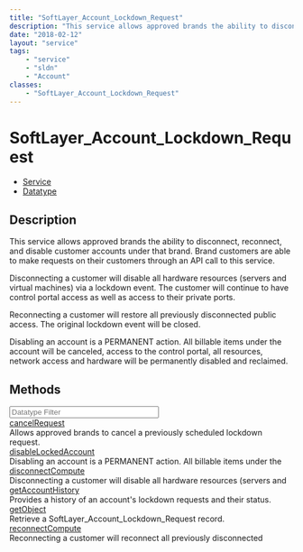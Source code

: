 ```yaml
---
title: "SoftLayer_Account_Lockdown_Request"
description: "This service allows approved brands the ability to disconnect, reconnect, and disable customer accounts under that brand... "
date: "2018-02-12"
layout: "service"
tags:
    - "service"
    - "sldn"
    - "Account"
classes:
    - "SoftLayer_Account_Lockdown_Request"
---
```

# SoftLayer_Account_Lockdown_Request
<div id='service-datatype'>
    <ul id='sldn-reference-tabs'>
    <li id='service'> <a href='/reference/services/SoftLayer_Account_Lockdown_Request' >Service</a></li>    <li id='datatype'> <a href='/reference/datatypes/SoftLayer_Account_Lockdown_Request' >Datatype</a></li>
    </ul>
</div>

## Description
This service allows approved brands the ability to disconnect, reconnect, and disable customer accounts under that brand. Brand customers are able to make requests on their customers through an API call to this service. 

Disconnecting a customer will disable all hardware resources (servers and virtual machines) via a lockdown event. The customer will continue to have control portal access as well as access to their private ports. 

Reconnecting a customer will restore all previously disconnected public access. The original lockdown event will be closed. 

Disabling an account is a PERMANENT action. All billable items under the account will be canceled, access to the control portal, all resources, network access and hardware will be permanently disabled and reclaimed. 
        
        
<div id="properties" class="content">
    <h2>Methods</h2>
    <div class="view-filters">
        <div class="clearfix">
            <div class="search-input-box">
                <input placeholder="Datatype Filter" onkeyup="titleSearch(inputId='edit-combine', divId='method-div', elementClass='method-row')" 
                    type="text" id="edit-combine" value="" size="30" maxlength="128" class="form-text">
            </div>
        </div>
    </div>
    <div id="method-div">
            <div class="method-row">
                        <span class='view-field-title'><a href='/reference/services/SoftLayer_Account_Lockdown_Request/cancelRequest'> cancelRequest</a> </span>
            <div class='views-field-body'>Allows approved brands to cancel a previously scheduled lockdown request.</div>
        </div>
            <div class="method-row">
                        <span class='view-field-title'><a href='/reference/services/SoftLayer_Account_Lockdown_Request/disableLockedAccount'> disableLockedAccount</a> </span>
            <div class='views-field-body'>Disabling an account is a PERMANENT action. All billable items under the</div>
        </div>
            <div class="method-row">
                        <span class='view-field-title'><a href='/reference/services/SoftLayer_Account_Lockdown_Request/disconnectCompute'> disconnectCompute</a> </span>
            <div class='views-field-body'>Disconnecting a customer will disable all hardware resources (servers and</div>
        </div>
            <div class="method-row">
                        <span class='view-field-title'><a href='/reference/services/SoftLayer_Account_Lockdown_Request/getAccountHistory'> getAccountHistory</a> </span>
            <div class='views-field-body'>Provides a history of an account's lockdown requests and their status.</div>
        </div>
            <div class="method-row">
                        <span class='view-field-title'><a href='/reference/services/SoftLayer_Account_Lockdown_Request/getObject'> getObject</a> </span>
            <div class='views-field-body'>Retrieve a SoftLayer_Account_Lockdown_Request record.</div>
        </div>
            <div class="method-row">
                        <span class='view-field-title'><a href='/reference/services/SoftLayer_Account_Lockdown_Request/reconnectCompute'> reconnectCompute</a> </span>
            <div class='views-field-body'>Reconnecting a customer will reconnect all previously disconnected</div>
        </div>
        </div>
</div>

